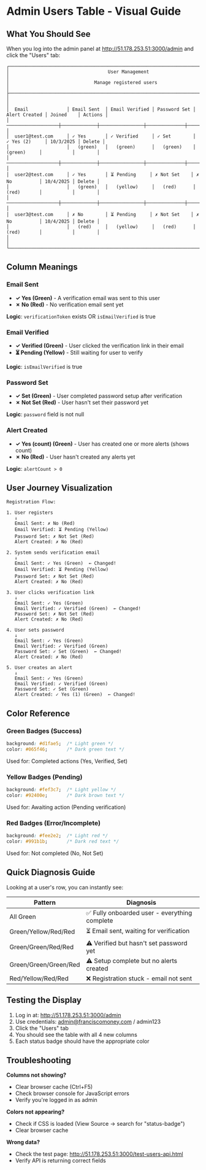 # Admin Users Table - Visual Guide

## What You Should See

When you log into the admin panel at http://51.178.253.51:3000/admin and click the "Users" tab:

```
┌─────────────────────────────────────────────────────────────────────────────────────────────┐
│                                    User Management                                           │
│                               Manage registered users                                        │
├─────────────────────────────────────────────────────────────────────────────────────────────┤
│                                                                                             │
│  Email              │ Email Sent  │ Email Verified │ Password Set │ Alert Created │ Joined    │ Actions │
│  ───────────────────┼─────────────┼────────────────┼──────────────┼───────────────┼───────────┼─────── │
│  user1@test.com     │ ✓ Yes       │ ✓ Verified     │ ✓ Set        │ ✓ Yes (2)     │ 10/3/2025 │ Delete │
│                     │   (green)   │   (green)      │   (green)    │   (green)     │           │        │
│  ───────────────────┼─────────────┼────────────────┼──────────────┼───────────────┼───────────┼─────── │
│  user2@test.com     │ ✓ Yes       │ ⏳ Pending     │ ✗ Not Set    │ ✗ No          │ 10/4/2025 │ Delete │
│                     │   (green)   │   (yellow)     │   (red)      │   (red)       │           │        │
│  ───────────────────┼─────────────┼────────────────┼──────────────┼───────────────┼───────────┼─────── │
│  user3@test.com     │ ✗ No        │ ⏳ Pending     │ ✗ Not Set    │ ✗ No          │ 10/4/2025 │ Delete │
│                     │   (red)     │   (yellow)     │   (red)      │   (red)       │           │        │
│                                                                                             │
└─────────────────────────────────────────────────────────────────────────────────────────────┘
```

## Column Meanings

### Email Sent
- **✓ Yes (Green)** - A verification email was sent to this user
- **✗ No (Red)** - No verification email sent yet

**Logic**: `verificationToken` exists OR `isEmailVerified` is true

### Email Verified
- **✓ Verified (Green)** - User clicked the verification link in their email
- **⏳ Pending (Yellow)** - Still waiting for user to verify

**Logic**: `isEmailVerified` is true

### Password Set
- **✓ Set (Green)** - User completed password setup after verification
- **✗ Not Set (Red)** - User hasn't set their password yet

**Logic**: `password` field is not null

### Alert Created
- **✓ Yes (count) (Green)** - User has created one or more alerts (shows count)
- **✗ No (Red)** - User hasn't created any alerts yet

**Logic**: `alertCount > 0`

## User Journey Visualization

```
Registration Flow:

1. User registers
   ↓
   Email Sent: ✗ No (Red)
   Email Verified: ⏳ Pending (Yellow)
   Password Set: ✗ Not Set (Red)
   Alert Created: ✗ No (Red)

2. System sends verification email
   ↓
   Email Sent: ✓ Yes (Green)  ← Changed!
   Email Verified: ⏳ Pending (Yellow)
   Password Set: ✗ Not Set (Red)
   Alert Created: ✗ No (Red)

3. User clicks verification link
   ↓
   Email Sent: ✓ Yes (Green)
   Email Verified: ✓ Verified (Green)  ← Changed!
   Password Set: ✗ Not Set (Red)
   Alert Created: ✗ No (Red)

4. User sets password
   ↓
   Email Sent: ✓ Yes (Green)
   Email Verified: ✓ Verified (Green)
   Password Set: ✓ Set (Green)  ← Changed!
   Alert Created: ✗ No (Red)

5. User creates an alert
   ↓
   Email Sent: ✓ Yes (Green)
   Email Verified: ✓ Verified (Green)
   Password Set: ✓ Set (Green)
   Alert Created: ✓ Yes (1) (Green)  ← Changed!
```

## Color Reference

### Green Badges (Success)
```css
background: #d1fae5;  /* Light green */
color: #065f46;       /* Dark green text */
```
Used for: Completed actions (Yes, Verified, Set)

### Yellow Badges (Pending)
```css
background: #fef3c7;  /* Light yellow */
color: #92400e;       /* Dark brown text */
```
Used for: Awaiting action (Pending verification)

### Red Badges (Error/Incomplete)
```css
background: #fee2e2;  /* Light red */
color: #991b1b;       /* Dark red text */
```
Used for: Not completed (No, Not Set)

## Quick Diagnosis Guide

Looking at a user's row, you can instantly see:

| Pattern | Diagnosis |
|---------|-----------|
| All Green | ✅ Fully onboarded user - everything complete |
| Green/Yellow/Red/Red | ⏳ Email sent, waiting for verification |
| Green/Green/Red/Red | ⚠️ Verified but hasn't set password yet |
| Green/Green/Green/Red | ⚠️ Setup complete but no alerts created |
| Red/Yellow/Red/Red | ❌ Registration stuck - email not sent |

## Testing the Display

1. Log in at: http://51.178.253.51:3000/admin
2. Use credentials: admin@franciscomoney.com / admin123
3. Click the "Users" tab
4. You should see the table with all 4 new columns
5. Each status badge should have the appropriate color

## Troubleshooting

**Columns not showing?**
- Clear browser cache (Ctrl+F5)
- Check browser console for JavaScript errors
- Verify you're logged in as admin

**Colors not appearing?**
- Check if CSS is loaded (View Source → search for "status-badge")
- Clear browser cache

**Wrong data?**
- Check the test page: http://51.178.253.51:3000/test-users-api.html
- Verify API is returning correct fields
